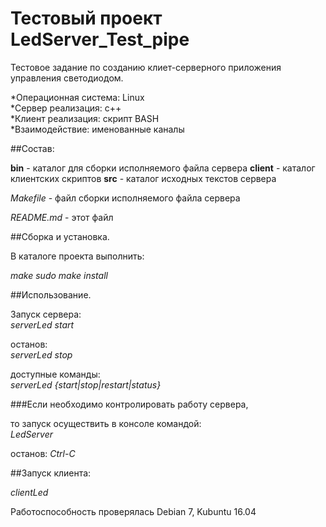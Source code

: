 # Тестовый проект LedServer_Test_pipe

Тестовое задание по созданию клиет-серверного приложения  
управления светодиодом.

*Операционная система: Linux  
*Сервер реализация: c++  
*Клиент реализация: скрипт BASH  
*Взаимодействие: именованные каналы  


##Состав:

**bin**	- каталог для сборки исполняемого файла сервера
**client**	- каталог клиентских скриптов
**src**	- каталог исходных текстов сервера

*Makefile*	- файл сборки исполняемого файла сервера

*README.md*	- этот файл


##Сборка и установка.

В каталоге проекта выполнить:  

*make*
*sudo make install*


##Использование.

Запуск сервера:  
*serverLed start*

останов:  
*serverLed stop*

доступные команды:  
*serverLed {start|stop|restart|status}*


###Если необходимо контролировать работу сервера,

то запуск осуществить в консоле командой:  
*LedServer*

останов: *Ctrl-C*


##Запуск клиента:

*clientLed*


Работоспособность проверялась Debian 7, Kubuntu 16.04